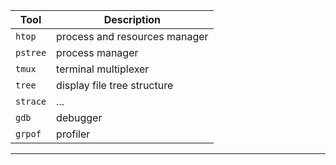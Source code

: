 | Tool   | Description       |
---------|---------------------
| `htop` | process and resources manager   |
| `pstree` | process manager |
| `tmux` | terminal multiplexer |
| `tree` | display file tree structure |
| `strace` | ... |
| `gdb`  | debugger |
| `grpof` | profiler |
------------------------------
